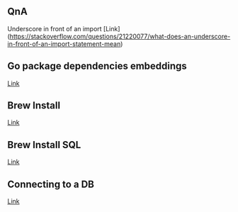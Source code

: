 ## QnA

Underscore in front of an import [Link] (https://stackoverflow.com/questions/21220077/what-does-an-underscore-in-front-of-an-import-statement-mean)

## Go package dependencies embeddings

[Link](https://gist.github.com/bzz/d91a69b7622e2d3b87154aae398ed9d1)


## Brew Install
[Link](https://phoenixnap.com/kb/install-homebrew-on-mac)

## Brew Install SQL

[Link](https://flaviocopes.com/mysql-how-to-install/)

## Connecting to a DB

[Link](https://gorm.io/docs/connecting_to_the_database.html)